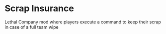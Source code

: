 # Scrap Insurance
 Lethal Company mod where players execute a command to keep their scrap in case of a full team wipe
